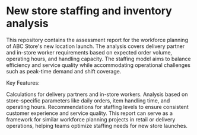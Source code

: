 # New store staffing and inventory analysis

This repository contains the assessment report for the workforce planning of ABC Store's new location launch. The analysis covers delivery partner and in-store worker requirements based on expected order volume, operating hours, and handling capacity. The staffing model aims to balance efficiency and service quality while accommodating operational challenges such as peak-time demand and shift coverage.

Key Features:

Calculations for delivery partners and in-store workers.
Analysis based on store-specific parameters like daily orders, item handling time, and operating hours.
Recommendations for staffing levels to ensure consistent customer experience and service quality.
This report can serve as a framework for similar workforce planning projects in retail or delivery operations, helping teams optimize staffing needs for new store launches.
